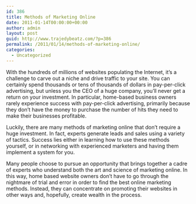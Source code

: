 ```yaml
---
id: 386
title: Methods of Marketing Online
date: 2011-01-14T00:00:00+00:00
author: admin
layout: post
guid: http://www.trajedybeatz.com/?p=386
permalink: /2011/01/14/methods-of-marketing-online/
categories:
  - Uncategorized
---
```

With the hundreds of millions of websites populating the Internet, it&#8217;s a challenge to carve out a niche and drive traffic to your site. You can certainly spend thousands or tens of thousands of dollars in pay-per-click advertising, but unless you the CEO of a huge company, you&#8217;ll never get a return on your investment. In particular, home-based business owners rarely experience success with pay-per-click advertising, primarily because they don&#8217;t have the money to purchase the number of hits they need to make their businesses profitable. 

Luckily, there are many methods of marketing online that don&#8217;t require a huge investment. In fact, experts generate leads and sales using a variety of tactics. Success lies either in learning how to use these methods yourself, or in networking with experienced marketers and having them implement a system for you. 

Many people choose to pursue an opportunity that brings together a cadre of experts who understand both the art and science of marketing online. In this way, home based website owners don&#8217;t have to go through the nightmare of trial and error in order to find the best online marketing methods. Instead, they can concentrate on promoting their websites in other ways and, hopefully, create wealth in the process.